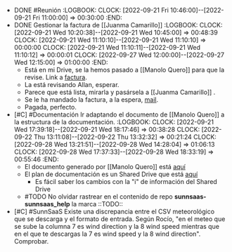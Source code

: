 - DONE #Reunión
  :LOGBOOK:
  CLOCK: [2022-09-21 Fri 10:46:00]--[2022-09-21 Fri 11:00:00] =>  00:30:00
  :END:
- DONE Gestionar la factura de [[Juanma Camarillo]]
  :LOGBOOK:
  CLOCK: [2022-09-21 Wed 10:20:38]--[2022-09-21 Wed 10:45:00] =>  00:48:39
  CLOCK: [2022-09-21 Wed 11:10:10]--[2022-09-21 Wed 11:10:10] =>  00:00:00
  CLOCK: [2022-09-21 Wed 11:10:11]--[2022-09-21 Wed 11:10:12] =>  00:00:01
  CLOCK: [2022-09-27 Wed 12:00:00]--[2022-09-27 Wed 12:15:00] =>  01:00:00
  :END:
  - Está en mi Drive, se la hemos pasado a [[Manolo Quero]] para que la revise. Link a [factura](https://docs.google.com/document/d/18WvXUjr75N52-x40ypTsZdSPgOL4Ou97rrqNJ6cpCMY/edit).
  - La está revisando Allan, esperar.
  - Parece que está lista, mirarla y pasársela a [[Juanma Camarillo]] .
  - Se le ha mandado la factura, a la espera, [mail](https://mail.google.com/mail/u/0/#sent/QgrcJHsHmZqxwbbBVWdLSWhlJkXVJNZChVl).
  - Pagada, perfecto.
- [#C] #Documentación Ir adaptando el documento de [[Manolo Quero]] a la estructura de la documentación.
  :LOGBOOK:
  CLOCK: [2022-09-21 Wed 17:39:18]--[2022-09-21 Wed 18:17:46] =>  00:38:28
  CLOCK: [2022-09-22 Thu 13:11:08]--[2022-09-22 Thu 13:32:32] =>  00:21:24
  CLOCK: [2022-09-28 Wed 13:21:51]--[2022-09-28 Wed 14:28:04] =>  01:06:13
  CLOCK: [2022-09-28 Wed 17:37:33]--[2022-09-28 Wed 18:33:19] =>  00:55:46
  :END:
  - El documento generado por [[Manolo Quero]] está [aquí](https://docs.google.com/document/d/1u1npRHic_UmcKWHjFPkzr9QWKPLGx4phnQNXIJHvDA0/edit)
  - El plan de documentación es un Shared Drive que está [aquí](https://drive.google.com/drive/u/1/folders/0AKwUwLBVxbctUk9PVA)
    - Es fácil saber los cambios con la "i" de información del Shared Drive
  - #TODO No olvidar rastrear en el contenido de repo **sunnsaas-sunnsaas_help** la marca ::TODO::
- [#C] #SunnSaaS Existe una discrepancia entre el CSV meteorológico que se descarga y el formato de entrada. Según Rocío, "en el meteo que se sube la columna 7 es wind direction y la 8 wind speed mientras que en el que te descargas la 7 es wind speed y la 8 wind direction". Comprobar.